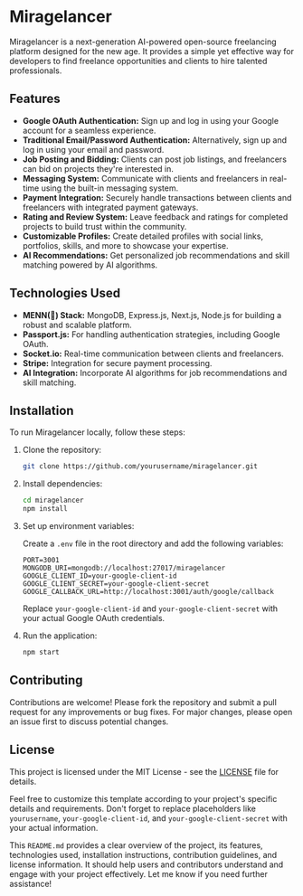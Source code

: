 # Miragelancer

Miragelancer is a next-generation AI-powered open-source freelancing platform designed for the new age. It provides a simple yet effective way for developers to find freelance opportunities and clients to hire talented professionals.

## Features

- **Google OAuth Authentication:** Sign up and log in using your Google account for a seamless experience.
- **Traditional Email/Password Authentication:** Alternatively, sign up and log in using your email and password.
- **Job Posting and Bidding:** Clients can post job listings, and freelancers can bid on projects they're interested in.
- **Messaging System:** Communicate with clients and freelancers in real-time using the built-in messaging system.
- **Payment Integration:** Securely handle transactions between clients and freelancers with integrated payment gateways.
- **Rating and Review System:** Leave feedback and ratings for completed projects to build trust within the community.
- **Customizable Profiles:** Create detailed profiles with social links, portfolios, skills, and more to showcase your expertise.
- **AI Recommendations:** Get personalized job recommendations and skill matching powered by AI algorithms.

## Technologies Used

- **MENN(🤣) Stack:** MongoDB, Express.js, Next.js, Node.js for building a robust and scalable platform.
- **Passport.js:** For handling authentication strategies, including Google OAuth.
- **Socket.io:** Real-time communication between clients and freelancers.
- **Stripe:** Integration for secure payment processing.
- **AI Integration:** Incorporate AI algorithms for job recommendations and skill matching.

## Installation

To run Miragelancer locally, follow these steps:

1. Clone the repository:

   ```bash
   git clone https://github.com/yourusername/miragelancer.git
   ```

2. Install dependencies:

   ```bash
   cd miragelancer
   npm install
   ```

3. Set up environment variables:

   Create a `.env` file in the root directory and add the following variables:

   ```env
   PORT=3001
   MONGODB_URI=mongodb://localhost:27017/miragelancer
   GOOGLE_CLIENT_ID=your-google-client-id
   GOOGLE_CLIENT_SECRET=your-google-client-secret
   GOOGLE_CALLBACK_URL=http://localhost:3001/auth/google/callback
   ```

   Replace `your-google-client-id` and `your-google-client-secret` with your actual Google OAuth credentials.

4. Run the application:

   ```bash
   npm start
   ```

## Contributing

Contributions are welcome! Please fork the repository and submit a pull request for any improvements or bug fixes. For major changes, please open an issue first to discuss potential changes.

## License

This project is licensed under the MIT License - see the [LICENSE](LICENSE) file for details.


Feel free to customize this template according to your project's specific details and requirements. Don't forget to replace placeholders like `yourusername`, `your-google-client-id`, and `your-google-client-secret` with your actual information.

This `README.md` provides a clear overview of the project, its features, technologies used, installation instructions, contribution guidelines, and license information. It should help users and contributors understand and engage with your project effectively. Let me know if you need further assistance!